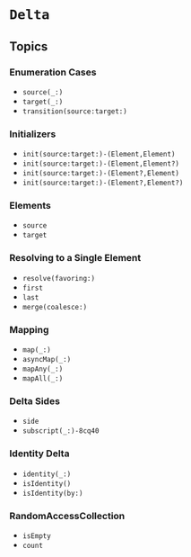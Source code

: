 # ``Delta``

## Topics

### Enumeration Cases

- ``source(_:)``
- ``target(_:)``
- ``transition(source:target:)``

### Initializers

- ``init(source:target:)-(Element,Element)``
- ``init(source:target:)-(Element,Element?)``
- ``init(source:target:)-(Element?,Element)``
- ``init(source:target:)-(Element?,Element?)``

### Elements

- ``source``
- ``target``

### Resolving to a Single Element

- ``resolve(favoring:)``
- ``first``
- ``last``
- ``merge(coalesce:)``

### Mapping

- ``map(_:)``
- ``asyncMap(_:)``
- ``mapAny(_:)``
- ``mapAll(_:)``

### Delta Sides

- ``side``
- ``subscript(_:)-8cq40``

### Identity Delta

- ``identity(_:)``
- ``isIdentity()``
- ``isIdentity(by:)``

### RandomAccessCollection 

- ``isEmpty``
- ``count``
